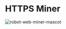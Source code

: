 # HTTPS Miner

![robot-web-miner-mascot](https://github.com/user-attachments/assets/dd649a31-1bd7-4373-b173-d354427b7dae)

